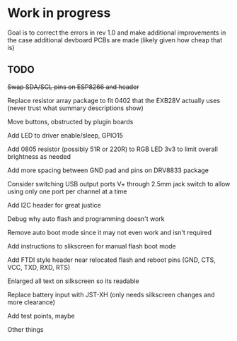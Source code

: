# Work in progress

Goal is to correct the errors in rev 1.0 and make additional improvements in the case additional devboard PCBs are made (likely given how cheap that is)

## TODO

~~Swap SDA/SCL pins on ESP8266 and header~~

Replace resistor array package to fit 0402 that the EXB28V actually uses (never trust what summary descriptions show)

Move buttons, obstructed by plugin boards

Add LED to driver enable/sleep, GPIO15

Add 0805 resistor (possibly 51R or 220R) to RGB LED 3v3 to limit overall brightness as needed

Add more spacing between GND pad and pins on DRV8833 package

Consider switching USB output ports V+ through 2.5mm jack switch to allow using only one port per channel at a time

Add I2C header for great justice

Debug why auto flash and programming doesn't work

Remove auto boot mode since it may not even work and isn't required

Add instructions to slikscreen for manual flash boot mode

Add FTDI style header near relocated flash and reboot pins (GND, CTS, VCC, TXD, RXD, RTS)

Enlarged all text on silkscreen so its readable

Replace battery input with JST-XH (only needs silkscreen changes and more clearance)

Add test points, maybe

Other things